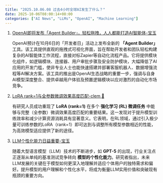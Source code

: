 ```yaml
---
title: "2025.10.06.08 过去4小时全球AI发生了什么？"
date: 2025-10-06T08:00:14+08:00
categories: ["AI News", "LLMs", "OpenAI", "Machine Learning"]
---
```


1.  [OpenAI即将发布「Agent Builder」，轻松拖拽，人人都能打造AI智能体-宝玉](https://x.com/dotey/status/1974948224654889211)

    OpenAI预计在10月6日的「开发者日」活动上发布全新的 **「Agent Builder」** 工具。该工具提供直观的拖拽式可视化界面，旨在帮助开发者和团队轻松构建复杂的AI智能体工作流程，直接对标Zapier等自动化流程产品。它将提供模块化组件，如逻辑模块、连接器、用户审批步骤及安全防护模块，大幅降低了AI应用的开发门槛，使非专业人士也能快速搭建并部署客服机器人、数据增强流程等AI解决方案。该工具的推出是OpenAI生态战略的重要一步，强调与自身AI模型深度整合、提供卓越用户体验及预置逻辑模块以应对激烈的自动化市场竞争。

2.  [LoRA rank=1与全参数微调效果高度匹配-clem 🤗](https://x.com/ClementDelangue/status/1974958456932368568)

    有研究人员成功重现了 **LoRA (rank=1)** 在多个 **强化学习 (RL) 微调任务** 中能够与完整（全参数）微调效果高度匹配的重要结果。这一发现对于提升模型训练效率和减少计算资源消耗具有显著意义。它表明，在RL领域，通过引入极少量可训练参数的LoRA（rank=1）即可达到与调整所有模型参数相近的性能，为高效模型适应提供了新的途径。

3.  [LLM个性化能力日益重要-宝玉](https://x.com/dotey/status/1974929750138503538)

    随着大型语言模型（LLM）技术的不断进步，如 **GPT-5** 的出现，行业关注点正逐渐从单纯的基准测试竞争转向 **模型的个性化能力**。研究者指出，未来LLM发展的关键在于模型如何更深入地理解并适应个体用户的独特需求和偏好。提升模型的用户理解和个性化水平，将成为衡量LLM实用价值和突破现有瓶颈的重要方向。